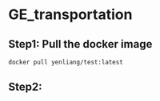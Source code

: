 # GE_transportation

## Step1: Pull the docker image
```bash
docker pull yenliang/test:latest
```
## Step2: 
